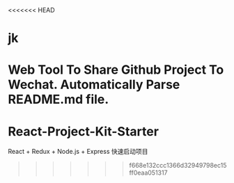 <<<<<<< HEAD
# jk
Web Tool To Share Github Project To Wechat.  Automatically Parse README.md file.
=======
# React-Project-Kit-Starter
React + Redux + Node.js + Express 快速启动项目
>>>>>>> f668e132ccc1366d32949798ec15ff0eaa051317
